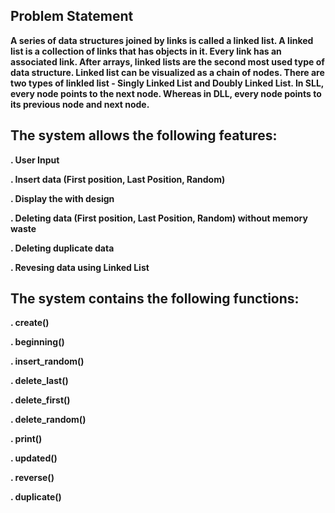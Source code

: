 ## Problem Statement
**A series of data structures joined by links is called a linked list. A linked list is a collection of links that has objects in it. Every link has an associated link. After arrays, linked lists are the second most used type of data structure. Linked list can be visualized as a chain of nodes. There are two types of linkled list - Singly Linked List and Doubly Linked List. In SLL, every node points to the next node. Whereas in DLL, every node points to its previous node and next node.**

## The system allows the following features:
**. User Input**

**. Insert data (First position, Last Position, Random)**

**. Display the with design**

**. Deleting data (First position, Last Position, Random)
  without memory waste**
  
**. Deleting duplicate data**

**. Revesing data using Linked List**

  ## The system contains the following functions:
  **. create()**
  
  **. beginning()**
  
  **. insert_random()**
  
  **. delete_last()**
  
  **. delete_first()**
  
  **. delete_random()**
  
  **. print()**
  
  **. updated()**
  
  **. reverse()**
  
  **. duplicate()**
  
